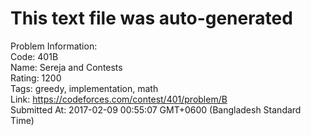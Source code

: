# This text file was auto-generated  
  
Problem Information:  
Code: 401B  
Name: Sereja and Contests  
Rating: 1200  
Tags: greedy, implementation, math  
Link: https://codeforces.com/contest/401/problem/B  
Submitted At: 2017-02-09 00:55:07 GMT+0600 (Bangladesh Standard Time)  
